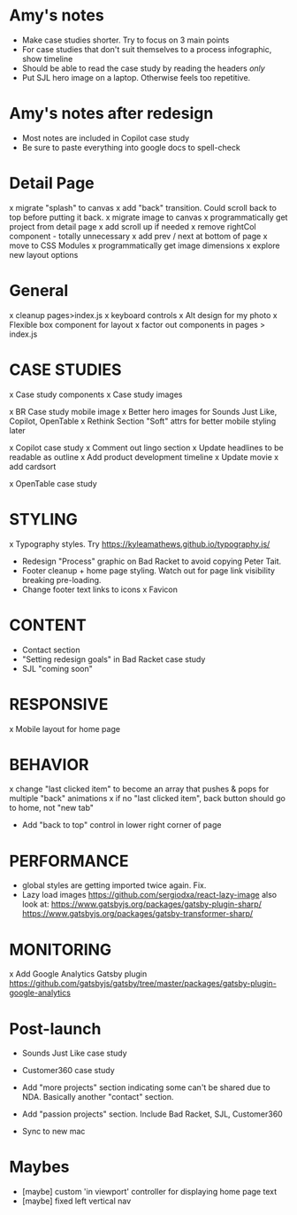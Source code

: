 # Amy's notes
- Make case studies shorter. Try to focus on 3 main points
- For case studies that don't suit themselves to a process infographic, show timeline
- Should be able to read the case study by reading the headers *only*
- Put SJL hero image on a laptop. Otherwise feels too repetitive.

# Amy's notes after redesign
- Most notes are included in Copilot case study
- Be sure to paste everything into google docs to spell-check


# Detail Page
x migrate "splash" to canvas
x add "back" transition. Could scroll back to top before putting it back.
x migrate image to canvas
x programmatically get project from detail page
x add scroll up if needed
x remove rightCol component - totally unnecessary
x add prev / next at bottom of page
x move to CSS Modules
x programmatically get image dimensions
x explore new layout options

# General
x cleanup pages>index.js
x keyboard controls
x Alt design for my photo
x Flexible box component for layout
x factor out components in pages > index.js


# CASE STUDIES
x Case study components
x Case study images

x BR Case study mobile image
x Better hero images for Sounds Just Like, Copilot, OpenTable
x Rethink Section "Soft" attrs for better mobile styling later

x Copilot case study
  x Comment out lingo section
  x Update headlines to be readable as outline
  x Add product development timeline
  x Update movie
  x add cardsort

x OpenTable case study

# STYLING
x Typography styles. Try https://kyleamathews.github.io/typography.js/
- Redesign "Process" graphic on Bad Racket to avoid copying Peter Tait.
- Footer cleanup + home page styling. Watch out for page link visibility breaking pre-loading.
- Change footer text links to icons
x Favicon

# CONTENT
- Contact section
- "Setting redesign goals" in Bad Racket case study
- SJL "coming soon"


# RESPONSIVE
x Mobile layout for home page


# BEHAVIOR
x change "last clicked item" to become an array that pushes & pops for multiple "back" animations
x if no "last clicked item", back button should go to home, not "new tab"
- Add "back to top" control in lower right corner of page


# PERFORMANCE
- global styles are getting imported twice again. Fix.
- Lazy load images https://github.com/sergiodxa/react-lazy-image
  also look at:
      https://www.gatsbyjs.org/packages/gatsby-plugin-sharp/
      https://www.gatsbyjs.org/packages/gatsby-transformer-sharp/

# MONITORING
x Add Google Analytics Gatsby plugin https://github.com/gatsbyjs/gatsby/tree/master/packages/gatsby-plugin-google-analytics


# Post-launch
- Sounds Just Like case study
- Customer360 case study

- Add "more projects" section indicating some can't be shared due to NDA.
  Basically another "contact" section.

- Add "passion projects" section. Include Bad Racket, SJL, Customer360

-  Sync to new mac


# Maybes
- [maybe] custom 'in viewport' controller for displaying home page text
- [maybe] fixed left vertical nav
